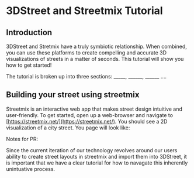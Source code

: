 # 3DStreet and Streetmix Tutorial

## Introduction

3DStreet and Stretmix have a truly symbiotic relationship. When combined, you can use these platforms to create compelling and accurate 3D visualizations of streets in a matter of seconds. This tutorial will show you how to get started!

The tutorial is broken up into three sections: _____, ______, ______ .... 

## Building your street using streetmix

Streetmix is an interactive web app that makes street design intuitive and user-friendly. To get started, open up a web-browser and navigate to [https://streetmix.net/](https://streetmix.net/). You should see a 2D visualization of a city street. You page will look like:

Notes for PR: 

Since the current iteration of our technology revolves around our users ability to create street layouts in streetmix and import them into 3DStreet, it is important that we have a clear tutorial for how to navagate this inherently unintuative process. 